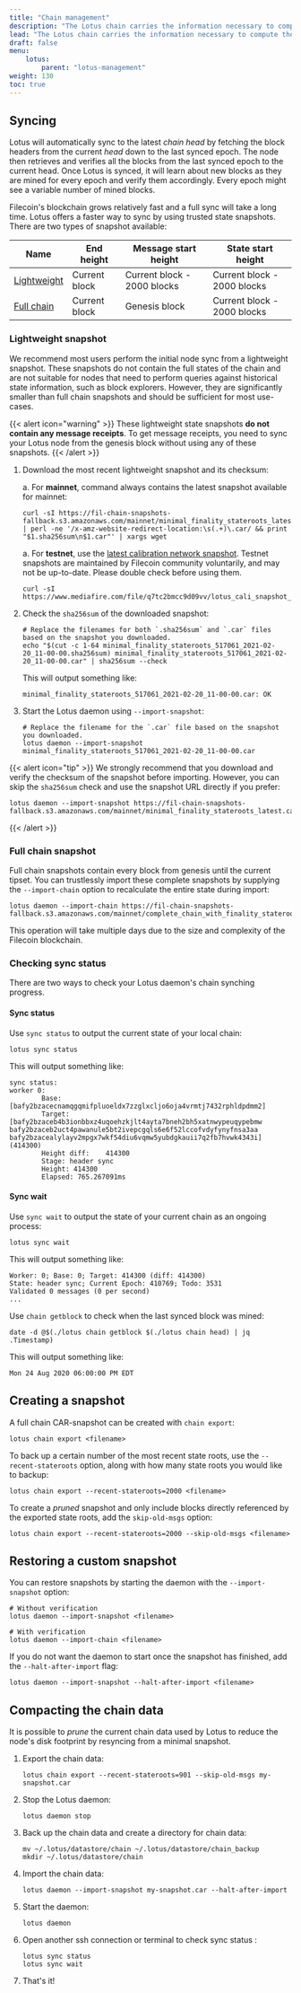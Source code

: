```yaml
---
title: "Chain management"
description: "The Lotus chain carries the information necessary to compute the current state of the Filecoin network. This guide explains how to manage several aspects of the chain, including how to decrease your node's sync time by loading the chain from a snapshot."
lead: "The Lotus chain carries the information necessary to compute the current state of the Filecoin network. This guide explains how to manage several aspects of the chain, including how to decrease your node's sync time by loading the chain from a snapshot."
draft: false
menu:
    lotus:
        parent: "lotus-management"
weight: 130
toc: true
---
```


## Syncing

Lotus will automatically sync to the latest _chain head_ by fetching the block headers from the current _head_ down to the last synced epoch. The node then retrieves and verifies all the blocks from the last synced epoch to the current head. Once Lotus is synced, it will learn about new blocks as they are mined for every epoch and verify them accordingly. Every epoch might see a variable number of mined blocks.

Filecoin's blockchain grows relatively fast and a full sync will take a long time. Lotus offers a faster way to sync by using trusted state snapshots. There are two types of snapshot available:

| Name                                 | End height    | Message start height        | State start height          |
| ------------------------------------ | ------------- | --------------------------- | --------------------------- |
| [Lightweight](#lightweight-snapshot) | Current block | Current block - 2000 blocks | Current block - 2000 blocks |
| [Full chain](#full-chain-snapshot)   | Current block | Genesis block               | Current block - 2000 blocks |

### Lightweight snapshot

We recommend most users perform the initial node sync from a lightweight snapshot. These snapshots do not contain the full states of the chain and are not suitable for nodes that need to perform queries against historical state information, such as block explorers. However, they are significantly smaller than full chain snapshots and should be sufficient for most use-cases.

{{< alert icon="warning" >}}
These lightweight state snapshots **do not contain any message receipts**. To get message receipts, you need to sync your Lotus node from the genesis block without using any of these snapshots.
{{< /alert >}}

1. Download the most recent lightweight snapshot and its checksum:

    a. For **mainnet**, command always contains the latest snapshot available for mainnet:

    ```shell
    curl -sI https://fil-chain-snapshots-fallback.s3.amazonaws.com/mainnet/minimal_finality_stateroots_latest.car | perl -ne '/x-amz-website-redirect-location:\s(.+)\.car/ && print "$1.sha256sum\n$1.car"' | xargs wget
    ```

    a. For **testnet**, use the [latest calibration network snapshot](https://www.mediafire.com/file/q7tc2bmcc9d09vv/lotus_cali_snapshot_2021_07_14_high_73770.car.tar.xz/file). Testnet snapshots are maintained by Filecoin community voluntarily, and may not be up-to-date. Please double check before using them.

    ```shell
    curl -sI https://www.mediafire.com/file/q7tc2bmcc9d09vv/lotus_cali_snapshot_2021_07_14_high_73770.car.tar.xz/file
    ```
    
1. Check the `sha256sum` of the downloaded snapshot:

    ```shell with-output
    # Replace the filenames for both `.sha256sum` and `.car` files based on the snapshot you downloaded.
    echo "$(cut -c 1-64 minimal_finality_stateroots_517061_2021-02-20_11-00-00.sha256sum) minimal_finality_stateroots_517061_2021-02-20_11-00-00.car" | sha256sum --check
    ```

    This will output something like:

    ```shell
    minimal_finality_stateroots_517061_2021-02-20_11-00-00.car: OK
    ```

1. Start the Lotus daemon using `--import-snapshot`:

    ```shell
    # Replace the filename for the `.car` file based on the snapshot you downloaded.
    lotus daemon --import-snapshot minimal_finality_stateroots_517061_2021-02-20_11-00-00.car
    ```

{{< alert icon="tip" >}}
We strongly recommend that you download and verify the checksum of the snapshot before importing. However, you can skip the `sha256sum` check and use the snapshot URL directly if you prefer:

```shell
lotus daemon --import-snapshot https://fil-chain-snapshots-fallback.s3.amazonaws.com/mainnet/minimal_finality_stateroots_latest.car
```
{{< /alert >}}

### Full chain snapshot

Full chain snapshots contain every block from genesis until the current tipset. You can trustlessly import these complete snapshots by supplying the `--import-chain` option to recalculate the entire state during import:

```shell
lotus daemon --import-chain https://fil-chain-snapshots-fallback.s3.amazonaws.com/mainnet/complete_chain_with_finality_stateroots_latest.car
```

This operation will take multiple days due to the size and complexity of the Filecoin blockchain.

### Checking sync status

There are two ways to check your Lotus daemon's chain synching progress.

#### Sync status

Use `sync status` to output the current state of your local chain:

```shell
lotus sync status
```

This will output something like:

```shell
sync status:
worker 0:
        Base:   [bafy2bzacecnamqgqmifpluoeldx7zzglxcljo6oja4vrmtj7432rphldpdmm2]
        Target: [bafy2bzaceb4b3ionbbxz4uqoehzkjlt4ayta7bneh2bh5xatnwypeuqypebmw bafy2bzaceb2uct4pawanule5bt2ivepcgqls6e6f52lccofvdyfynyfnsa3aa bafy2bzacealylayv2mpgx7wkf54diu6vqmw5yubdgkauii7q2fb7hvwk4343i] (414300)
        Height diff:    414300
        Stage: header sync
        Height: 414300
        Elapsed: 765.267091ms
```

#### Sync wait

Use `sync wait` to output the state of your current chain as an ongoing process:

```shell
lotus sync wait
```

This will output something like:

```shell
Worker: 0; Base: 0; Target: 414300 (diff: 414300)
State: header sync; Current Epoch: 410769; Todo: 3531
Validated 0 messages (0 per second)
...
```

Use `chain getblock` to check when the last synced block was mined:

```shell
date -d @$(./lotus chain getblock $(./lotus chain head) | jq .Timestamp)
```

This will output something like:

```shell
Mon 24 Aug 2020 06:00:00 PM EDT
```

## Creating a snapshot

A full chain CAR-snapshot can be created with `chain export`:

```shell
lotus chain export <filename>
```

To back up a certain number of the most recent state roots, use the `--recent-stateroots` option, along with how many state roots you would like to backup:

```shell
lotus chain export --recent-stateroots=2000 <filename>
```

To create a _pruned_ snapshot and only include blocks directly referenced by the exported state roots, add the `skip-old-msgs` option:

```shell
lotus chain export --recent-stateroots=2000 --skip-old-msgs <filename>
```

## Restoring a custom snapshot

You can restore snapshots by starting the daemon with the `--import-snapshot` option:

```shell
# Without verification
lotus daemon --import-snapshot <filename>

# With verification
lotus daemon --import-chain <filename>
```

If you do not want the daemon to start once the snapshot has finished, add the `--halt-after-import` flag:

```shell
lotus daemon --import-snapshot --halt-after-import <filename>
```

## Compacting the chain data

It is possible to _prune_ the current chain data used by Lotus to reduce the node's disk footprint by resyncing from a minimal snapshot.

1. Export the chain data:

    ```shell
    lotus chain export --recent-stateroots=901 --skip-old-msgs my-snapshot.car
    ```

1. Stop the Lotus daemon:

    ```shell
    lotus daemon stop
    ```

1. Back up the chain data and create a directory  for chain data:

    ```shell
    mv ~/.lotus/datastore/chain ~/.lotus/datastore/chain_backup
    mkdir ~/.lotus/datastore/chain 
    ```

1. Import the chain data:

    ```shell
    lotus daemon --import-snapshot my-snapshot.car --halt-after-import
    ```

1. Start the daemon:

    ```shell
    lotus daemon 
    ```

1. Open another ssh connection or terminal to check sync status :

    ```shell
    lotus sync status 
    lotus sync wait 
    ```

1. That's it!
